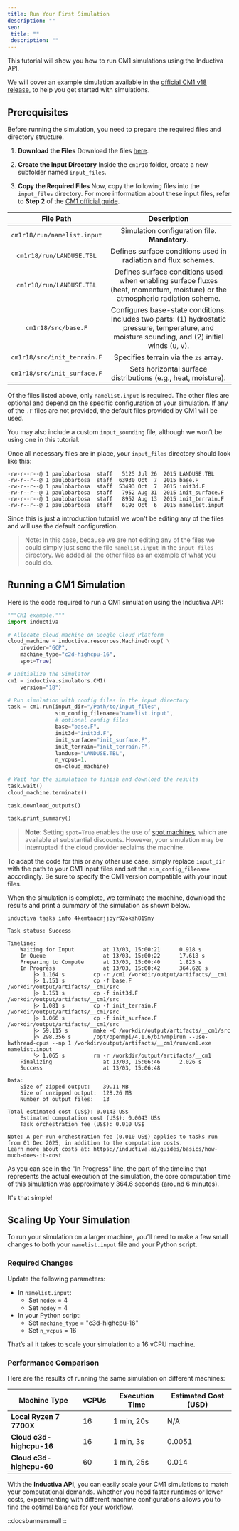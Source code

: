 ```yaml
---
title: Run Your First Simulation
description: ""
seo:
 title: ""
 description: ""
---
```


This tutorial will show you how to run CM1 simulations using the Inductiva API.

We will cover an example simulation available in the
[official CM1 v18 release](https://www2.mmm.ucar.edu/people/bryan/cm1/cm1r18.tar.gz),
to help you get started with simulations.

## Prerequisites
Before running the simulation, you need to prepare the required files and directory structure.

1. **Download the Files**
Download the files [here](https://www2.mmm.ucar.edu/people/bryan/cm1/cm1r18.tar.gz).

2. **Create the Input Directory**
Inside the `cm1r18` folder, create a new subfolder named `input_files`.

3. **Copy the Required Files**
Now, copy the following files into the `input_files` directory. For more information about these input files, refer to **Step 2**
of the [CM1 official guide](https://www2.mmm.ucar.edu/people/bryan/cm1/user_guide_brief.html).

| File Path                    | Description                                                                |
|:----------------------------:|:--------------------------------------------------------------------------:|
| `cm1r18/run/namelist.input`  | Simulation configuration file. **Mandatory**.                          |
| `cm1r18/run/LANDUSE.TBL`     | Defines surface conditions used in radiation and flux schemes.             |
| `cm1r18/run/LANDUSE.TBL`     | Defines surface conditions used when enabling surface fluxes (heat, momentum, moisture) or the atmospheric radiation scheme.                        |
| `cm1r18/src/base.F`          | Configures base-state conditions. Includes two parts: (1) hydrostatic pressure, temperature, and moisture sounding, and (2) initial winds (u, v). |
| `cm1r18/src/init_terrain.F`  | Specifies terrain via the `zs` array.                                      |
| `cm1r18/src/init_surface.F`  | Sets horizontal surface distributions (e.g., heat, moisture).              |

Of the files listed above, only `namelist.input` is required.
The other files are optional and depend on the specific configuration of your simulation. If any of the `.F` files are not provided, the default files provided by CM1 will be used.

You may also include a custom `input_sounding` file, although we won’t be using one in this tutorial.

Once all necessary files are in place, your `input_files` directory should look like this:

```
-rw-r--r--@ 1 paulobarbosa  staff   5125 Jul 26  2015 LANDUSE.TBL
-rw-r--r--@ 1 paulobarbosa  staff  63930 Oct  7  2015 base.F
-rw-r--r--@ 1 paulobarbosa  staff  53493 Oct  7  2015 init3d.F
-rw-r--r--@ 1 paulobarbosa  staff   7952 Aug 31  2015 init_surface.F
-rw-r--r--@ 1 paulobarbosa  staff   8952 Aug 13  2015 init_terrain.F
-rw-r--r--@ 1 paulobarbosa  staff   6193 Oct  6  2015 namelist.input
```

Since this is just a introduction tutorial we won't be editing any of the files
and will use the default configuration.

> Note: In this case, because we are not editing any of the files we could
simply just send the file `namelist.input` in the `input_files` directory. We
added all the other files as an example of what you could do.

## Running a CM1 Simulation
Here is the code required to run a CM1 simulation using the Inductiva API:

```python
"""CM1 example."""
import inductiva

# Allocate cloud machine on Google Cloud Platform
cloud_machine = inductiva.resources.MachineGroup( \
    provider="GCP",
    machine_type="c2d-highcpu-16",
	spot=True)

# Initialize the Simulator
cm1 = inductiva.simulators.CM1(
    version="18")

# Run simulation with config files in the input directory
task = cm1.run(input_dir="/Path/to/input_files",
               sim_config_filename="namelist.input",
			   # optional config files
               base="base.F",
               init3d="init3d.F",
               init_surface="init_surface.F",
               init_terrain="init_terrain.F",
               landuse="LANDUSE.TBL",
               n_vcpus=1,
               on=cloud_machine)

# Wait for the simulation to finish and download the results
task.wait()
cloud_machine.terminate()

task.download_outputs()

task.print_summary()
```

> **Note**: Setting `spot=True` enables the use of [spot machines](/guides/machines/spot-machines), which are available at substantial discounts.
> However, your simulation may be interrupted if the cloud provider reclaims the machine.

To adapt the code for this or any other use case, simply replace `input_dir` with the path to your CM1 input files
and set the `sim_config_filename` accordingly. Be sure to specify the CM1 version compatible with your input files.

When the simulation is complete, we terminate the machine, download the results
and print a summary of the simulation as shown below.

```
inductiva tasks info 4kemtaacrjjoyr92oksh819my

Task status: Success

Timeline:
	Waiting for Input         at 13/03, 15:00:21      0.918 s
	In Queue                  at 13/03, 15:00:22      17.618 s
	Preparing to Compute      at 13/03, 15:00:40      1.823 s
	In Progress               at 13/03, 15:00:42      364.628 s
		├> 1.164 s         cp -r /cm1 /workdir/output/artifacts/__cm1
		├> 1.151 s         cp -f base.F /workdir/output/artifacts/__cm1/src
		├> 1.151 s         cp -f init3d.F /workdir/output/artifacts/__cm1/src
		├> 1.081 s         cp -f init_terrain.F /workdir/output/artifacts/__cm1/src
		├> 1.066 s         cp -f init_surface.F /workdir/output/artifacts/__cm1/src
		├> 59.115 s        make -C /workdir/output/artifacts/__cm1/src
		├> 298.356 s       /opt/openmpi/4.1.6/bin/mpirun --use-hwthread-cpus --np 1 /workdir/output/artifacts/__cm1/run/cm1.exe namelist.input
		└> 1.065 s         rm -r /workdir/output/artifacts/__cm1
	Finalizing                at 13/03, 15:06:46      2.026 s
	Success                   at 13/03, 15:06:48

Data:
	Size of zipped output:    39.11 MB
	Size of unzipped output:  128.26 MB
	Number of output files:   13

Total estimated cost (US$): 0.0143 US$
	Estimated computation cost (US$): 0.0043 US$
	Task orchestration fee (US$): 0.010 US$

Note: A per-run orchestration fee (0.010 US$) applies to tasks run from 01 Dec 2025, in addition to the computation costs.
Learn more about costs at: https://inductiva.ai/guides/basics/how-much-does-it-cost
```

As you can see in the "In Progress" line, the part of the timeline that
represents the actual execution of the simulation, the core computation time of
this simulation was approximately 364.6 seconds (around 6 minutes).

It's that simple!

## Scaling Up Your Simulation
To run your simulation on a larger machine, you’ll need to make a few small changes to both your `namelist.input` file
and your Python script.

### Required Changes
Update the following parameters:

* In `namelist.input`:
	- Set `nodex` = 4
	- Set `nodey` = 4
* In your Python script:
	- Set `machine_type` = "c3d-highcpu-16"
	- Set `n_vcpus` = 16

That’s all it takes to scale your simulation to a 16 vCPU machine.

### Performance Comparison
Here are the results of running the same simulation on different machines:

| Machine Type             | vCPUs     | Execution Time             | Estimated Cost (USD) |
|--------------------------|------------------|------------------|----------------------|
| **Local Ryzen 7 7700X**  | 16               | 1 min, 20s       | N/A                  |
| **Cloud c3d-highcpu-16** | 16               | 1 min, 3s        | 0.0051               |
| **Cloud c3d-highcpu-60** | 60               | 1 min, 25s       | 0.014                |

With the **Inductiva API**, you can easily scale your CM1 simulations to match your computational demands. Whether you need faster runtimes or lower costs, experimenting with different machine configurations allows you to find the optimal balance for your workflow.

::docsbannersmall
::
